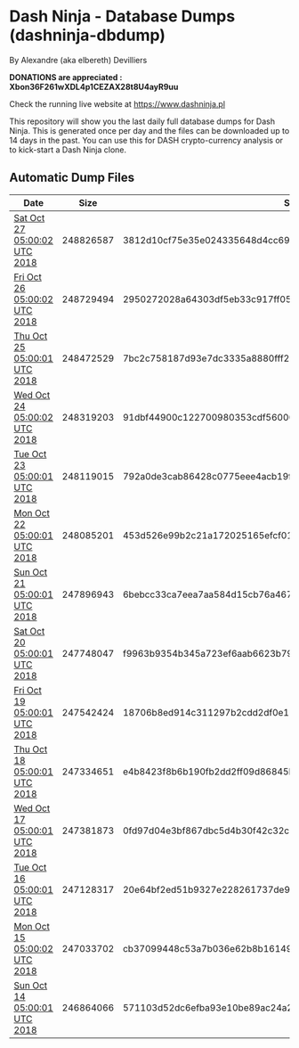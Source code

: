 # Dash Ninja - Database Dumps (dashninja-dbdump)
By Alexandre (aka elbereth) Devilliers

**DONATIONS are appreciated : Xbon36F261wXDL4p1CEZAX28t8U4ayR9uu**

Check the running live website at https://www.dashninja.pl

This repository will show you the last daily full database dumps for Dash Ninja. This is generated once per day and the files can be downloaded up to 14 days in the past.
You can use this for DASH crypto-currency analysis or to kick-start a Dash Ninja clone.


## Automatic Dump Files
| Date | Size | SHA256 |
|--|--|--|
| [Sat Oct 27 05:00:02 UTC 2018](https://transfer.sh/a4duW/dashninja-dbdump-20181027070002.tar.bz2) | 248826587 | 3812d10cf75e35e024335648d4cc69e479c93401d4d70e9097abcdec4265ee61 | 
| [Fri Oct 26 05:00:02 UTC 2018](https://transfer.sh/dyCix/dashninja-dbdump-20181026070002.tar.bz2) | 248729494 | 2950272028a64303df5eb33c917ff05169c763377bebecbe7278ce9685a4dba6 | 
| [Thu Oct 25 05:00:01 UTC 2018](https://transfer.sh/WybaH/dashninja-dbdump-20181025070001.tar.bz2) | 248472529 | 7bc2c758187d93e7dc3335a8880fff2ac20e3c8e7ff3d4a09fa75824b42b3d3d | 
| [Wed Oct 24 05:00:02 UTC 2018]() | 248319203 | 91dbf44900c122700980353cdf56000623f32f7ece1783c8c4d006eaf27383d3 | 
| [Tue Oct 23 05:00:01 UTC 2018](https://transfer.sh/Dz85O/dashninja-dbdump-20181023070001.tar.bz2) | 248119015 | 792a0de3cab86428c0775eee4acb19f9d8863f3bc577230dc70c0a71621a9c14 | 
| [Mon Oct 22 05:00:01 UTC 2018](https://transfer.sh/eZ9zF/dashninja-dbdump-20181022070001.tar.bz2) | 248085201 | 453d526e99b2c21a172025165efcf0172231ed3457b0a4bc6eab434847ce0364 | 
| [Sun Oct 21 05:00:01 UTC 2018](https://transfer.sh/ReSnS/dashninja-dbdump-20181021070001.tar.bz2) | 247896943 | 6bebcc33ca7eea7aa584d15cb76a467fc7f8d2de2565ac6ad1cc4c867407fe04 | 
| [Sat Oct 20 05:00:01 UTC 2018](https://transfer.sh/NVOto/dashninja-dbdump-20181020070001.tar.bz2) | 247748047 | f9963b9354b345a723ef6aab6623b79fc8ade70ed7b1ba3dfc2765380afdb1d6 | 
| [Fri Oct 19 05:00:01 UTC 2018](https://transfer.sh/xtWdo/dashninja-dbdump-20181019070001.tar.bz2) | 247542424 | 18706b8ed914c311297b2cdd2df0e16c752d6875c74261c5774d348f4797c840 | 
| [Thu Oct 18 05:00:01 UTC 2018](https://transfer.sh/OLoP0/dashninja-dbdump-20181018070001.tar.bz2) | 247334651 | e4b8423f8b6b190fb2dd2ff09d86845bcf0474ed0a8f23b7e2986f87e6a67593 | 
| [Wed Oct 17 05:00:01 UTC 2018](https://transfer.sh/HdEBA/dashninja-dbdump-20181017070001.tar.bz2) | 247381873 | 0fd97d04e3bf867dbc5d4b30f42c32cccec948f9b8edf8153cb9791c1377d7ce | 
| [Tue Oct 16 05:00:01 UTC 2018](https://transfer.sh/yn4zm/dashninja-dbdump-20181016070001.tar.bz2) | 247128317 | 20e64bf2ed51b9327e228261737de9f1750254219ce85f0632008f4663c2f656 | 
| [Mon Oct 15 05:00:02 UTC 2018](https://transfer.sh/5PTke/dashninja-dbdump-20181015070002.tar.bz2) | 247033702 | cb37099448c53a7b036e62b8b161492c8b5ca88268d25a965059ab038cb2cc54 | 
| [Sun Oct 14 05:00:01 UTC 2018](https://transfer.sh/NRqKq/dashninja-dbdump-20181014070001.tar.bz2) | 246864066 | 571103d52dc6efba93e10be89ac24a2805fafacef7422ff0cebb60e8e586fdca | 
